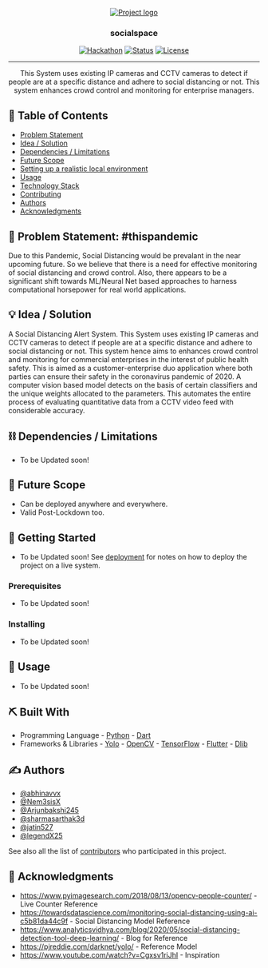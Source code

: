 <p align="center">
  <a href="" rel="noopener">
 <img src="https://i.imgur.com/AZ2iWek.png" alt="Project logo"></a>
</p>
<h3 align="center">socialspace</h3>


<div align="center">


  [![Hackathon](https://img.shields.io/badge/hackathon-name-orange.svg)](https://hacknu2-0.github.io/) 
  [![Status](https://img.shields.io/badge/status-active-success.svg)]() 
  [![License](https://img.shields.io/badge/license-MIT-blue.svg)](LICENSE.md)


</div>


---


<p align="center"> This System uses existing IP cameras and CCTV cameras to detect if people are at a specific distance and adhere to social distancing or not. This system enhances crowd control and monitoring for enterprise managers.
    <br> 
</p>

## 📝 Table of Contents
- [Problem Statement](#problem_statement)
- [Idea / Solution](#idea)
- [Dependencies / Limitations](#limitations)
- [Future Scope](#future_scope)
- [Setting up a realistic local environment](#getting_started)
- [Usage](#usage)
- [Technology Stack](#tech_stack)
- [Contributing](../CONTRIBUTING.md)
- [Authors](#authors)
- [Acknowledgments](#acknowledgments)

## 🧐 Problem Statement: #thispandemic <a name = "problem_statement"></a>
Due to this Pandemic, Social Distancing would be prevalant in the near upcoming future. So we believe that there is a need for effective monitoring of social distancing and crowd control. Also, there appears to be a significant shift towards ML/Neural Net based approaches to harness computational horsepower for real world applications.

## 💡 Idea / Solution <a name = "idea"></a>
A Social Distancing Alert System. This System uses existing IP cameras and CCTV cameras to detect if people are at a specific distance and adhere to social distancing or not. This system hence aims to enhances crowd control and monitoring for commercial enterprises in the interest of public health safety. This is aimed as a customer-enterprise duo application where both parties can ensure their safety in the coronavirus pandemic of 2020. A computer vision based model detects on the basis of certain classifiers and the unique weights allocated to the parameters. This automates the entire process of evaluating quantitative data from a CCTV video feed with considerable accuracy.

## ⛓️ Dependencies / Limitations <a name = "limitations"></a>
- To be Updated soon!

## 🚀 Future Scope <a name = "future_scope"></a>
- Can be deployed anywhere and everywhere.
- Valid Post-Lockdown too.


## 🏁 Getting Started <a name = "getting_started"></a>
- To be Updated soon!
 See [deployment](#deployment) for notes on how to deploy the project on a live system.

### Prerequisites
- To be Updated soon!


### Installing
- To be Updated soon!


## 🎈 Usage <a name="usage"></a>
- To be Updated soon!


## ⛏️ Built With <a name = "tech_stack"></a>
- Programming Language - [Python](https://www.python.org/)
                       - [Dart](https://dart.dev/)
- Frameworks & Libraries - [Yolo](https://pjreddie.com/darknet/yolo/)
                         - [OpenCV](https://opencv.org/)
                         - [TensorFlow](https://www.tensorflow.org/)
                         - [Flutter](https://flutter.dev/)
                         - [Dlib](https://pypi.org/project/dlib/)


## ✍️ Authors <a name = "authors"></a>
- [@abhinavvx](https://github.com/abhinavvx) 
- [@Nem3sisX](https://github.com/Nem3sisX)
- [@Arjunbakshi245](https://github.com/Arjunbakshi245)
- [@sharmasarthak3d](https://github.com/sharmasarthak3d)
- [@jatin527](https://github.com/jatin527) 
- [@legendX25](https://github.com/legendx25)


See also all 
the list of [contributors](https://github.com/kylelobo/The-Documentation-Compendium/contributors) 
who participated in this project.

## 🎉 Acknowledgments <a name = "acknowledgments"></a>
- https://www.pyimagesearch.com/2018/08/13/opencv-people-counter/ - Live Counter Reference
- https://towardsdatascience.com/monitoring-social-distancing-using-ai-c5b81da44c9f - Social Distancing Model Reference
- https://www.analyticsvidhya.com/blog/2020/05/social-distancing-detection-tool-deep-learning/ - Blog for Reference
- https://pjreddie.com/darknet/yolo/ - Reference Model
- https://www.youtube.com/watch?v=Cgxsv1riJhI - Inspiration

